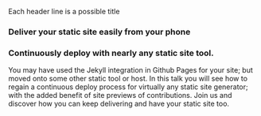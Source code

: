 Each header line is a possible title
### Deliver your static site easily from your phone
### Continuously deploy with nearly any static site tool.

You may have used the Jekyll integration in Github Pages for your site; but moved onto some other static tool or host. In this talk you will see how to regain a continuous deploy process for virtually any static site generator; with the added benefit of site previews of contributions. Join us and discover how you can keep delivering and have your static site too.
